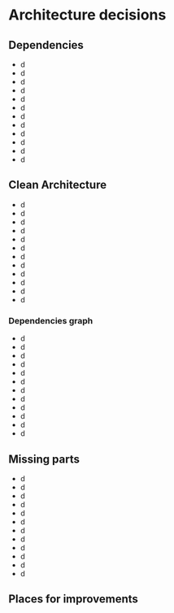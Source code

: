 # Architecture decisions

## Dependencies
- d
- d
- d
- d
- d
- d
- d
- d
- d
- d
- d
- d
## Clean Architecture
- d
- d
- d
- d
- d
- d
- d
- d
- d
- d
- d
- d
### Dependencies graph
- d
- d
- d
- d
- d
- d
- d
- d
- d
- d
- d
- d
## Missing parts
- d
- d
- d
- d
- d
- d
- d
- d
- d
- d
- d
- d
## Places for improvements
